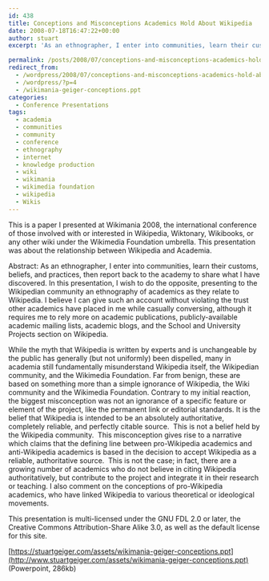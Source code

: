 ```yaml
---
id: 438
title: Conceptions and Misconceptions Academics Hold About Wikipedia
date: 2008-07-18T16:47:22+00:00
author: stuart
excerpt: 'As an ethnographer, I enter into communities, learn their customs, beliefs, and practices, then report back to the academy to share what I have discovered.  In this presentation, I wish to do the opposite, presenting to the Wikipedian community an ethnography of academics as they relate to Wikipedia.'

permalink: /posts/2008/07/conceptions-and-misconceptions-academics-hold-about-wikipedia// 
redirect_from:
  - /wordpress/2008/07/conceptions-and-misconceptions-academics-hold-about-wikipedia/
  - /wordpress/?p=4
  - /wikimania-geiger-conceptions.ppt
categories:
  - Conference Presentations
tags:
  - academia
  - communities
  - community
  - conference
  - ethnography
  - internet
  - knowledge production
  - wiki
  - wikimania
  - wikimedia foundation
  - wikipedia
  - Wikis
---
```

This is a paper I presented at Wikimania 2008, the international conference of those involved with or interested in Wikipedia, Wiktonary, Wikibooks, or any other wiki under the Wikimedia Foundation umbrella. This presentation was about the relationship between Wikipedia and Academia.
    
Abstract: As an ethnographer, I enter into communities, learn their customs, beliefs, and practices, then report back to the academy to share what I have discovered. In this presentation, I wish to do the opposite, presenting to the Wikipedian community an ethnography of academics as they relate to Wikipedia. I believe I can give such an account without violating the trust other academics have placed in me while casually conversing, although it requires me to rely more on academic publications, publicly-available academic mailing lists, academic blogs, and the School and University Projects section on Wikipedia.

While the myth that Wikipedia is written by experts and is unchangeable by the public has generally (but not uniformly) been dispelled, many in academia still fundamentally misunderstand Wikipedia itself, the Wikipedian community, and the Wikimedia Foundation. Far from benign, these are based on something more than a simple ignorance of Wikipedia, the Wiki community and the Wikimedia Foundation. Contrary to my initial reaction, the biggest misconception was not an ignorance of a specific feature or element of the project, like the permanent link or editorial standards. It is the belief that Wikipedia is intended to be an absolutely authoritative, completely reliable, and perfectly citable source.  This is not a belief held by the Wikipedia community.  This misconception gives rise to a narrative which claims that the defining line between pro-Wikipedia academics and anti-Wikipedia academics is based in the decision to accept Wikipedia as a reliable, authoritative source.  This is not the case; in fact, there are a growing number of academics who do not believe in citing Wikipedia authoritatively, but contribute to the project and integrate it in their research or teaching. I also comment on the conceptions of pro-Wikipedia academics, who have linked Wikipedia to various theoretical or ideological movements.

This presentation is multi-licensed under the GNU FDL 2.0 or later, the Creative Commons Attribution-Share Alike 3.0, as well as the default license for this site.

[https://stuartgeiger.com/assets/wikimania-geiger-conceptions.ppt](http://www.stuartgeiger.com/assets/wikimania-geiger-conceptions.ppt) (Powerpoint, 286kb)
